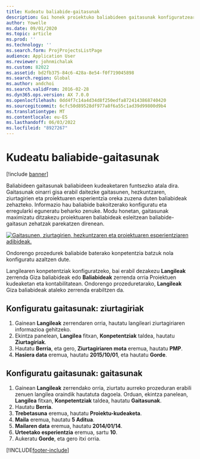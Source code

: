 ```yaml
---
title: Kudeatu baliabide-gaitasunak
description: Gai honek proiektuko baliabideen gaitasunak konfiguratzeari buruzko informazioa ematen du.
author: Yowelle
ms.date: 09/01/2020
ms.topic: article
ms.prod: ''
ms.technology: ''
ms.search.form: ProjProjectsListPage
audience: Application User
ms.reviewer: johnmichalak
ms.custom: 82022
ms.assetid: bd2fb375-84c6-428a-8e54-f0f719045898
ms.search.region: Global
ms.author: andchoi
ms.search.validFrom: 2016-02-28
ms.dyn365.ops.version: AX 7.0.0
ms.openlocfilehash: 0dd4f7c14a4d34d8f250edfa8724143868740420
ms.sourcegitcommit: 6cfc50d89528df977a8f6a55c1ad39d99800d9b4
ms.translationtype: MT
ms.contentlocale: eu-ES
ms.lasthandoff: 06/03/2022
ms.locfileid: "8927267"
---
```

# <a name="manage-resource-competencies"></a>Kudeatu baliabide-gaitasunak

[!include [banner](../includes/banner.md)]

Baliabideen gaitasunak baliabideen kudeaketaren funtsezko atala dira. Gaitasunak oinarri gisa erabil daitezke gaitasunen, hezkuntzaren, ziurtagirien eta proiektuaren esperientzia oreka zuzena duten baliabideak zehazteko. Informazio hau baliabide bakoitzerako konfiguratu eta erregularki eguneratu beharko zenuke. Modu honetan, gaitasunak maximizatu ditzakezu proiektuaren baliabideak esleitzean baliabide-gaitasun zehatzak parekatzen direnean.

[![Gaitasunen, ziurtagirien, hezkuntzaren eta proiektuaren esperientziaren adibideak.](./media/projectresourcing06-1024x383.jpg)](./media/projectresourcing06.jpg)

Ondorengo prozedurek baliabide baterako konpetentzia batzuk nola konfiguratu azaltzen dute.

Langilearen konpetentziak konfiguratzeko, bai erabil dezakezu **Langileak** zerrenda Giza baliabideak edo **Baliabideak** zerrenda orria Proiektuen kudeaketan eta kontabilitatean. Ondorengo prozeduretarako, **Langileak** Giza baliabideak ataleko zerrenda erabiltzen da.

## <a name="set-up-competencies-certificates"></a>Konfiguratu gaitasunak: ziurtagiriak

1. Gainean **Langileak** zerrendaren orria, hautatu langileari ziurtagiriaren informazioa gehitzeko.
2. Ekintza panelean, **Langilea** fitxan, **Konpetentziak** taldea, hautatu **Ziurtagiriak**.
3. Hautatu **Berria**, eta gero, **Ziurtagiriaren mota** eremua, hautatu **PMP**.
4. **Hasiera data** eremua, hautatu **2015/10/01**, eta hautatu **Gorde**.

## <a name="set-up-competencies-skills"></a>Konfiguratu gaitasunak: gaitasunak

1. Gainean **Langileak** zerrendako orria, ziurtatu aurreko prozeduran erabili zenuen langilea oraindik hautatuta dagoela. Orduan, ekintza panelean, **Langilea** fitxan, **Konpetentziak** taldea, hautatu **Gaitasunak**.
2. Hautatu **Berria**.
3. **Trebetasuna** eremua, hautatu **Proiektu-kudeaketa**.
4. **Maila** eremua, hautatu **5 Aditua**.
5. **Mailaren data** eremua, hautatu **2014/01/14**.
6. **Urteetako esperientzia** eremua, sartu **10**.
7. Aukeratu **Gorde**, eta gero itxi orria.


[!INCLUDE[footer-include](../includes/footer-banner.md)]
